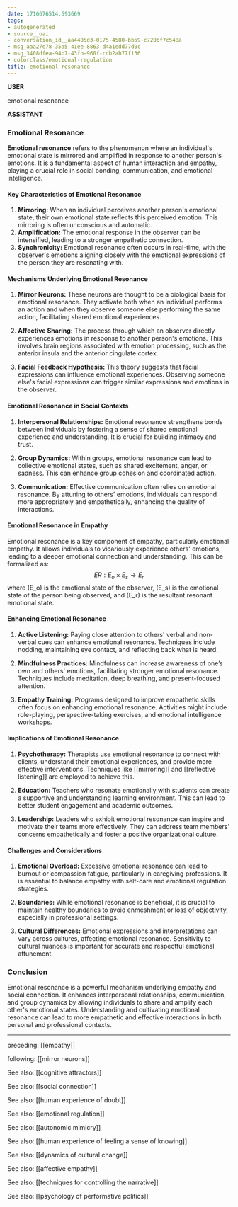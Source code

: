 ```yaml
---
date: 1716676514.593669
tags:
- autogenerated
- source__oai
- conversation_id__aa4405d3-0175-4580-bb59-c7206f7c548a
- msg_aaa27e78-35a5-41ee-8863-d4a1edd77d0c
- msg_3408dfea-94b7-43fb-960f-cdb2ab77f136
- colorclass/emotional-regulation
title: emotional resonance
---
```


**USER**

emotional resonance


**ASSISTANT**

### Emotional Resonance

**Emotional resonance** refers to the phenomenon where an individual's emotional state is mirrored and amplified in response to another person's emotions. It is a fundamental aspect of human interaction and empathy, playing a crucial role in social bonding, communication, and emotional intelligence.

#### Key Characteristics of Emotional Resonance

1. **Mirroring:** When an individual perceives another person's emotional state, their own emotional state reflects this perceived emotion. This mirroring is often unconscious and automatic.
2. **Amplification:** The emotional response in the observer can be intensified, leading to a stronger empathetic connection.
3. **Synchronicity:** Emotional resonance often occurs in real-time, with the observer's emotions aligning closely with the emotional expressions of the person they are resonating with.

#### Mechanisms Underlying Emotional Resonance

1. **Mirror Neurons:** These neurons are thought to be a biological basis for emotional resonance. They activate both when an individual performs an action and when they observe someone else performing the same action, facilitating shared emotional experiences.
   
2. **Affective Sharing:** The process through which an observer directly experiences emotions in response to another person's emotions. This involves brain regions associated with emotion processing, such as the anterior insula and the anterior cingulate cortex.

3. **Facial Feedback Hypothesis:** This theory suggests that facial expressions can influence emotional experiences. Observing someone else's facial expressions can trigger similar expressions and emotions in the observer.

#### Emotional Resonance in Social Contexts

1. **Interpersonal Relationships:** Emotional resonance strengthens bonds between individuals by fostering a sense of shared emotional experience and understanding. It is crucial for building intimacy and trust.

2. **Group Dynamics:** Within groups, emotional resonance can lead to collective emotional states, such as shared excitement, anger, or sadness. This can enhance group cohesion and coordinated action.

3. **Communication:** Effective communication often relies on emotional resonance. By attuning to others' emotions, individuals can respond more appropriately and empathetically, enhancing the quality of interactions.

#### Emotional Resonance in Empathy

Emotional resonance is a key component of empathy, particularly emotional empathy. It allows individuals to vicariously experience others' emotions, leading to a deeper emotional connection and understanding. This can be formalized as:
$$
ER: E_o \times E_s \to E_r
$$
where \(E_o\) is the emotional state of the observer, \(E_s\) is the emotional state of the person being observed, and \(E_r\) is the resultant resonant emotional state.

#### Enhancing Emotional Resonance

1. **Active Listening:** Paying close attention to others' verbal and non-verbal cues can enhance emotional resonance. Techniques include nodding, maintaining eye contact, and reflecting back what is heard.
   
2. **Mindfulness Practices:** Mindfulness can increase awareness of one’s own and others' emotions, facilitating stronger emotional resonance. Techniques include meditation, deep breathing, and present-focused attention.

3. **Empathy Training:** Programs designed to improve empathetic skills often focus on enhancing emotional resonance. Activities might include role-playing, perspective-taking exercises, and emotional intelligence workshops.

#### Implications of Emotional Resonance

1. **Psychotherapy:** Therapists use emotional resonance to connect with clients, understand their emotional experiences, and provide more effective interventions. Techniques like [[mirroring]] and [[reflective listening]] are employed to achieve this.
   
2. **Education:** Teachers who resonate emotionally with students can create a supportive and understanding learning environment. This can lead to better student engagement and academic outcomes.

3. **Leadership:** Leaders who exhibit emotional resonance can inspire and motivate their teams more effectively. They can address team members' concerns empathetically and foster a positive organizational culture.

#### Challenges and Considerations

1. **Emotional Overload:** Excessive emotional resonance can lead to burnout or compassion fatigue, particularly in caregiving professions. It is essential to balance empathy with self-care and emotional regulation strategies.
   
2. **Boundaries:** While emotional resonance is beneficial, it is crucial to maintain healthy boundaries to avoid enmeshment or loss of objectivity, especially in professional settings.

3. **Cultural Differences:** Emotional expressions and interpretations can vary across cultures, affecting emotional resonance. Sensitivity to cultural nuances is important for accurate and respectful emotional attunement.

### Conclusion

Emotional resonance is a powerful mechanism underlying empathy and social connection. It enhances interpersonal relationships, communication, and group dynamics by allowing individuals to share and amplify each other's emotional states. Understanding and cultivating emotional resonance can lead to more empathetic and effective interactions in both personal and professional contexts.


---

preceding: [[empathy]]  


following: [[mirror neurons]]

See also: [[cognitive attractors]]


See also: [[social connection]]


See also: [[human experience of doubt]]


See also: [[emotional regulation]]


See also: [[autonomic mimicry]]


See also: [[human experience of feeling a sense of knowing]]


See also: [[dynamics of cultural change]]


See also: [[affective empathy]]


See also: [[techniques for controlling the narrative]]


See also: [[psychology of performative politics]]